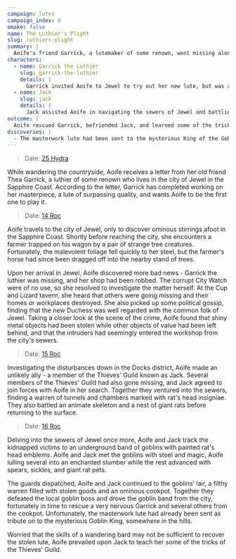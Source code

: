 ```yaml
---
campaign: lutes
campaign_index: 0
omake: false
name: The Luthier's Plight
slug: luthiers-plight
summary: |
  Aoife's friend Garrick, a lutemaker of some renown, went missing along with his newly-created masterpiece. Aoife and Jack discovered goblins living in the sewers below Jewel and rescued poor Garrick from the cooking pot; sadly, the masterwork lute had already been sent as tribute to the mysterious King of the Goblins.
characters:
  - name: Garrick the Luthier
    slug: garrick-the-luthier
    details: |
      Garrick invited Aoife to Jewel to try out her new lute, but was abducted by goblins and spirited away into the sewers. Aoife rescued the luthier from a goblin cookpot, but the lute had since been sent away.
  - name: Jack
    slug: jack
    details: |
      Jack assisted Aoife in navigating the sewers of Jewel and battling the goblins that had abducted the luthier Garrick.
outcome: |
  Aoife rescued Garrick, befriended Jack, and learned some of the tricks of the Thieves' Guild.
discoveries: |
  - The masterwork lute had been sent to the mysterious King of the Goblins.
---
```


> Date: [25 Hydra]({{site.baseurl}}/campaigns/lutes/adventures#winter-2279)

While wandering the countryside, Aoife receives a letter from her old friend Thea Garrick, a luthier of some renown who lives in the city of Jewel in the Sapphire Coast. According to the letter, Garrick has completed working on her masterpiece, a lute of surpassing quality, and wants Aoife to be the first one to play it.

> Date: [14 Roc]({{site.baseurl}}/campaigns/lutes/adventures#spring-2258)

Aoife travels to the city of Jewel, only to discover ominous stirrings afoot in the Sapphire Coast. Shortly before reaching the city, she encounters a farmer trapped on his wagon by a pair of strange tree creatures. Fortunately, the malevolent foliage fell quickly to her steel, but the farmer's horse had since been dragged off into the nearby stand of trees.

Upon her arrival in Jewel, Aoife discovered more bad news - Garrick the luthier was missing, and her shop had been robbed. The corrupt City Watch were of no use, so she resolved to investigate the matter herself. At the Cup and Lizard tavern, she heard that others were going missing and their homes or workplaces destroyed. She also picked up some political gossip, finding that the new Duchess was well regarded with the common folk of Jewel. Taking a closer look at the scene of the crime, Aoife found that shiny metal objects had been stolen while other objects of value had been left behind, and that the intruders had seemingly entered the workshop from the city's sewers.

> Date: [15 Roc]({{site.baseurl}}/campaigns/lutes/adventures#spring-2258)

Investigating the disturbances down in the Docks district, Aoife made an unlikely ally - a member of the Thieves' Guild known as Jack. Several members of the Thieves' Guild had also gone missing, and Jack agreed to join forces with Aoife in her search. Together they ventured into the sewers, finding a warren of tunnels and chambers marked with rat's head insigniae. They also battled an animate skeleton and a nest of giant rats before returning to the surface.

> Date: [16 Roc]({{site.baseurl}}/campaigns/lutes/adventures#spring-2258)

Delving into the sewers of Jewel once more, Aoife and Jack track the kidnapped victims to an underground band of goblins with painted rat's head emblems. Aoife and Jack met the goblins with steel and magic, Aoife lulling several into an enchanted slumber while the rest advanced with spears, sickles, and giant rat pets.

The guards dispatched, Aoife and Jack continued to the goblins' lair, a filthy warren filled with stolen goods and an ominous cookpot. Together they defeated the local goblin boss and drove the goblin band from the city, fortunately in time to rescue a very nervous Garrick and several others from the cookpot. Unfortunately, the masterwork lute had already been sent as tribute on to the mysterious Goblin King, somewhere in the hills.

Worried that the skills of a wandering bard may not be sufficient to recover the stolen lute, Aoife prevailed upon Jack to teach her some of the tricks of the Thieves' Guild.
